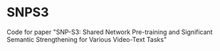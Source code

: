 # SNPS3
Code for paper "SNP-S3: Shared Network Pre-training and Significant Semantic Strengthening for Various Video-Text Tasks"
